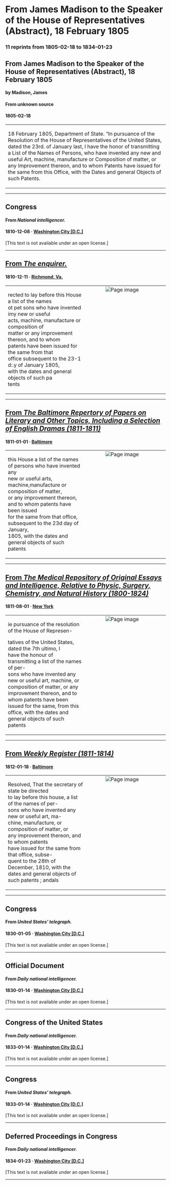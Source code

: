 
# From James Madison to the Speaker of the House of Representatives (Abstract), 18 February 1805

### 11 reprints from 1805-02-18 to 1834-01-23

## From James Madison to the Speaker of the House of Representatives (Abstract), 18 February 1805

#### by Madison, James

#### From unknown source

#### 1805-02-18

<table style="width: 100%;"><tr><td style="width: 50%">

18 February 1805, Department of State. “In pursuance of the Resolution of the House of Representatives of the United States, dated the 23rd. of January last, I have the honor of transmitting a List of the Names of Persons, who have invented any new and useful Art, machine, manufacture or Composition of matter, or any Improvement thereon, and to whom Patents have issued for the same from this Office, with the Dates and general Objects of such Patents.
</td></tr></table>

---

## Congress

#### From _National intelligencer._

#### 1810-12-08 &middot; [Washington City [D.C.]](http://dbpedia.org/resource/Washington%2C_D.C.)

[This text is not available under an open license.]

---

## [From _The enquirer._](https://www.loc.gov/resource/sn84024736/1810-12-11/ed-1/?sp=3)

#### 1810-12-11 &middot; [Richmond, Va.](http://dbpedia.org/resource/Richmond%2C_Virginia)

<table style="width: 100%;"><tr><td style="width: 50%">

  
rected to lay before this House a list of the names  
ot pet sons who have invented imy new or useful  
acts, machine, manufacture or composition of  
matter or any improvement thereon, and to whom  
patents have been issued for the same from that  
office subsequent to the 23-1 d:.y of January 1805,  
with the dates and general objects of such pa­  
tents 
</td><td style="width: 50%; max-height: 75%; margin: auto; display: block;">
<img alt="Page image" src="https://tile.loc.gov/image-services/iiif/service:ndnp:vi:batch_vi_loons_ver01:data:sn84024736:00414183840:1810121101:0262/pct:22.489082969432314,31.29452223041022,17.309558466763708,3.9588962580856464/!600,600/0/default.jpg"/>
</td>
</tr></table>

---

## [From _The Baltimore Repertory of Papers on Literary and Other Topics, Including a Selection of English Dramas (1811-1811)_](https://archive.org/details/sim_baltimore-repertory-of-papers_1811-01_1_1/page/n59/mode/1up?view=theater)

#### 1811-01-01 &middot; [Baltimore](http://dbpedia.org/resource/Baltimore)

<table style="width: 100%;"><tr><td style="width: 50%">

  
this House a list of the names of persons who have invented any  
new or useful arts, machine,manufacture or composition of matter,  
or any improvement thereon, and to whom patents have been issued  
for the same from that office, subsequent to the 23d day of January,  
1805, with the dates and general objects of such patents
</td><td style="width: 50%; max-height: 75%; margin: auto; display: block;">
<img alt="Page image" src="https://iiif.archive.org/image/iiif/2/sim_baltimore-repertory-of-papers_1811-01_1_1%2Fsim_baltimore-repertory-of-papers_1811-01_1_1_jp2.zip%2Fsim_baltimore-repertory-of-papers_1811-01_1_1_jp2%2Fsim_baltimore-repertory-of-papers_1811-01_1_1_0059.jp2/pct:23.996913580246915,36.196911196911195,70.06172839506173,7.794401544401544/600,/0/default.jpg"/>
</td>
</tr></table>

---

## [From _The Medical Repository of Original Essays and Intelligence, Relative to Physic, Surgery, Chemistry, and Natural History (1800-1824)_](https://archive.org/details/sim_medical-repository_august-october-1811_3/page/n5/mode/1up?view=theater)

#### 1811-08-01 &middot; [New York](http://dbpedia.org/resource/New_York_City)

<table style="width: 100%;"><tr><td style="width: 50%">

  
ie pursuance of the resolution of the House of Represen-  
  
tatives of the United States, dated the 7th ultimo, I  
have the honour of transmitting a list of the names of per-  
sons who have invented any new or useful art, machine, or  
composition of matter, or any improvement thereon, and to  
whom patents have been issued for the same, from this  
office, with the dates and general objects of such patents
</td><td style="width: 50%; max-height: 75%; margin: auto; display: block;">
<img alt="Page image" src="https://iiif.archive.org/image/iiif/2/sim_medical-repository_august-october-1811_3%2Fsim_medical-repository_august-october-1811_3_jp2.zip%2Fsim_medical-repository_august-october-1811_3_jp2%2Fsim_medical-repository_august-october-1811_3_0005.jp2/pct:17.219917012448132,66.17521367521367,63.79668049792531,11.688034188034187/600,/0/default.jpg"/>
</td>
</tr></table>

---

## [From _Weekly Register (1811-1814)_](https://archive.org/details/sim_niles-national-register_1812-01-18_1_20/page/n13/mode/1up?view=theater)

#### 1812-01-18 &middot; [Baltimore](http://dbpedia.org/resource/Baltimore)

<table style="width: 100%;"><tr><td style="width: 50%">

  
  
Resolved, That the secretary of state be directed  
to lay before this house, a list of the names of per-  
sons who have invented any new or useful art, ma-  
chine, manufacture, or composition of matter, or  
any improvement thereon, and to whom patents  
have issued for the same from that office, subse-  
quent to the 28th of December, 1810, with the  
dates and general objects of such patents ; andals
</td><td style="width: 50%; max-height: 75%; margin: auto; display: block;">
<img alt="Page image" src="https://iiif.archive.org/image/iiif/2/sim_niles-national-register_1812-01-18_1_20%2Fsim_niles-national-register_1812-01-18_1_20_jp2.zip%2Fsim_niles-national-register_1812-01-18_1_20_jp2%2Fsim_niles-national-register_1812-01-18_1_20_0013.jp2/pct:50.95260223048327,52.81107305936073,39.451672862453535,8.490296803652969/600,/0/default.jpg"/>
</td>
</tr></table>

---

## Congress

#### From _United States' telegraph._

#### 1830-01-05 &middot; [Washington City [D.C.]](http://dbpedia.org/resource/Washington%2C_D.C.)

[This text is not available under an open license.]

---

## Official Document

#### From _Daily national intelligencer._

#### 1830-01-14 &middot; [Washington City [D.C.]](http://dbpedia.org/resource/Washington%2C_D.C.)

[This text is not available under an open license.]

---

## Congress of the United States

#### From _Daily national intelligencer._

#### 1833-01-14 &middot; [Washington City [D.C.]](http://dbpedia.org/resource/Washington%2C_D.C.)

[This text is not available under an open license.]

---

## Congress

#### From _United States' telegraph._

#### 1833-01-14 &middot; [Washington City [D.C.]](http://dbpedia.org/resource/Washington%2C_D.C.)

[This text is not available under an open license.]

---

## Deferred Proceedings in Congress

#### From _Daily national intelligencer._

#### 1834-01-23 &middot; [Washington City [D.C.]](http://dbpedia.org/resource/Washington%2C_D.C.)

[This text is not available under an open license.]

---

